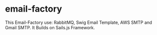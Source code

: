 # email-factory
This Email-Factory use: RabbitMQ, Swig Email Template, AWS SMTP and Gmail SMTP. It Builds on Sails.js Framework.
